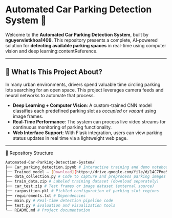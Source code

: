 # Automated Car Parking Detection System 🚗

Welcome to the **Automated Car Parking Detection System**, built by **nguyenvietkhoa1409**. This repository presents a complete, AI-powered solution for **detecting available parking spaces** in real-time using computer vision and deep learning:contentReference.

---

## 🌟 What Is This Project About?

In many urban environments, drivers spend valuable time circling parking lots searching for an open space. This project leverages camera feeds and neural networks to automate that process.

- **Deep Learning + Computer Vision**: A custom-trained CNN model classifies each predefined parking slot as *occupied* or *vacant* using image frames.
- **Real-Time Performance**: The system can process live video streams for continuous monitoring of parking functionality.
- **Web Interface Support**: With Flask integration, users can view parking status updates in real time via a lightweight web page.

---


📁 Repository Structure
```bash
Automated-Car-Parking-Detection-System/
├── Car_parking_detection.ipynb # Interactive training and demo notebook
├── Trained model — [Download](https://drive.google.com/file/d/14C7PmeS7yfP987bdyF7ZHuybPUr5yF-3/view?usp=sharing)
├── data_collection.py # Code to capture and preprocess parking images
├── train_data.zip # Labeled training dataset (download separately)
├── car_test.zip # Test frames or image dataset (external source)
├── carposition.pkl # Pickled configuration of parking slot regions
├── requirements.txt # Dependencies 
├── main.py # Real-time detection pipeline code
├── test.py # Evaluation and visualization tools
└── README.md # Project documentation
```


